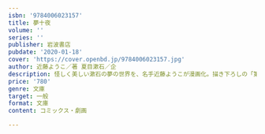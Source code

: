 ```yaml
---
isbn: '9784006023157'
title: 夢十夜
volume: ''
series: ''
publisher: 岩波書店
pubdate: '2020-01-18'
cover: 'https://cover.openbd.jp/9784006023157.jpg'
author: 近藤ようこ／著 夏目漱石／企
description: 怪しく美しい漱石の夢の世界を、名手近藤ようこが漫画化。描き下ろしの「第十一夜」を新たに収録。
price: '780'
genre: 文庫
target: 一般
format: 文庫
content: コミックス・劇画

---
```

